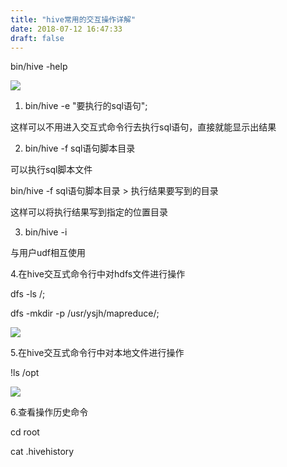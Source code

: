 ```yaml
---
title: "hive常用的交互操作详解"
date: 2018-07-12 16:47:33
draft: false
---
```

bin/hive -help

![](https://img-blog.csdn.net/20180712160412513?watermark/2/text/aHR0cHM6Ly9ibG9nLmNzZG4ubmV0L3lzXzIzMDAxNA==/font/5a6L5L2T/fontsize/400/fill/I0JBQkFCMA==/dissolve/70)

1. bin/hive -e "要执行的sql语句";

这样可以不用进入交互式命令行去执行sql语句，直接就能显示出结果

2. bin/hive -f sql语句脚本目录

可以执行sql脚本文件

bin/hive -f sql语句脚本目录 > 执行结果要写到的目录

这样可以将执行结果写到指定的位置目录

3. bin/hive -i <filename>

与用户udf相互使用

4.在hive交互式命令行中对hdfs文件进行操作

dfs -ls /;

dfs -mkdir -p /usr/ysjh/mapreduce/;

![](https://img-blog.csdn.net/20180712162815352?watermark/2/text/aHR0cHM6Ly9ibG9nLmNzZG4ubmV0L3lzXzIzMDAxNA==/font/5a6L5L2T/fontsize/400/fill/I0JBQkFCMA==/dissolve/70)

5.在hive交互式命令行中对本地文件进行操作

!ls /opt

![](https://img-blog.csdn.net/20180712162904370?watermark/2/text/aHR0cHM6Ly9ibG9nLmNzZG4ubmV0L3lzXzIzMDAxNA==/font/5a6L5L2T/fontsize/400/fill/I0JBQkFCMA==/dissolve/70)

6.查看操作历史命令

cd root

cat .hivehistory